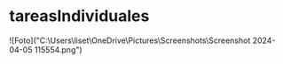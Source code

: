 # tareasIndividuales

![Foto]("C:\Users\liset\OneDrive\Pictures\Screenshots\Screenshot 2024-04-05 115554.png")
